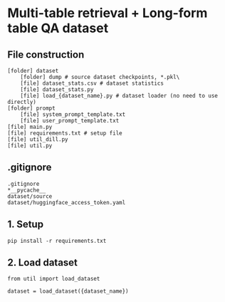 # Multi-table retrieval + Long-form table QA dataset

## File construction

    [folder] dataset
        [folder] dump # source dataset checkpoints, *.pkl\
        [file] dataset_stats.csv # dataset statistics
        [file] dataset_stats.py
        [file] load_{dataset_name}.py # dataset loader (no need to use directly)
    [folder] prompt
        [file] system_prompt_template.txt
        [file] user_prompt_template.txt
    [file] main.py
    [file] requirements.txt # setup file
    [file] util_dill.py
    [file] util.py

## .gitignore

    .gitignore
    *__pycache__
    dataset/source
    dataset/huggingface_access_token.yaml

## 1. Setup

    pip install -r requirements.txt

## 2. Load dataset

    from util import load_dataset

    dataset = load_dataset({dataset_name})
